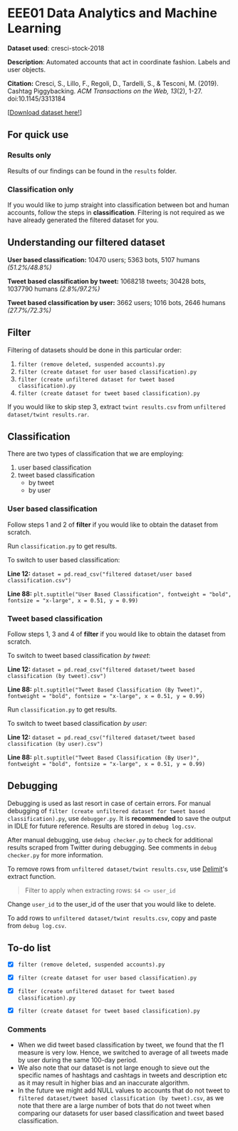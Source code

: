 # EEE01 Data Analytics and Machine Learning

**Dataset used**: cresci-stock-2018

**Description**: Automated accounts that act in coordinate fashion. Labels and user objects.

**Citation:** Cresci, S., Lillo, F., Regoli, D., Tardelli, S., & Tesconi, M. (2019). Cashtag Piggybacking. *ACM Transactions on the Web,* *13*(2), 1-27. doi:10.1145/3313184

[[Download dataset here!](https://botometer.osome.iu.edu/bot-repository/datasets/cresci-stock-2018/cresci-stock-2018.tar.gz)]



## For quick use

### Results only

Results of our findings can be found in the `results` folder.



### Classification only

If you would like to jump straight into classification between bot and human accounts, follow the steps in **classification**. Filtering is not required as we have already generated the filtered dataset for you.



## Understanding our filtered dataset

**User based classification:** 10470 users; 5363 bots, 5107 humans *(51.2%/48.8%)*

**Tweet based classification by tweet:** 1068218 tweets; 30428 bots, 1037790 humans  *(2.8%/97.2%)*

**Tweet based classification by user:** 3662 users; 1016 bots, 2646 humans *(27.7%/72.3%)*



## Filter

Filtering of datasets should be done in this particular order:
1. `filter (remove deleted, suspended accounts).py`
2. `filter (create dataset for user based classification).py`
3. `filter (create unfiltered dataset for tweet based classification).py`
4. `filter (create dataset for tweet based classification).py`



If you would like to skip step 3, extract `twint results.csv` from `unfiltered dataset/twint results.rar`.



## Classification
There are two types of classification that we are employing:
1. user based classification
2. tweet based classification
   - by tweet
   - by user



### User based classification

Follow steps 1 and 2 of **filter** if you would like to obtain the dataset from scratch.



Run `classification.py` to get results.



To switch to user based classification:

**Line 12:** `dataset = pd.read_csv("filtered dataset/user based classification.csv")`

**Line 88:** `plt.suptitle("User Based Classification", fontweight = "bold", fontsize = "x-large", x = 0.51, y = 0.99)`



### Tweet based classification

Follow steps 1, 3 and 4 of **filter** if you would like to obtain the dataset from scratch.



To switch to tweet based classification *by tweet*:

**Line 12:** `dataset = pd.read_csv("filtered dataset/tweet based classification (by tweet).csv")`

**Line 88:** `plt.suptitle("Tweet Based Classification (By Tweet)", fontweight = "bold", fontsize = "x-large", x = 0.51, y = 0.99)`



Run `classification.py` to get results.



To switch to tweet based classification *by user*:

**Line 12:** `dataset = pd.read_csv("filtered dataset/tweet based classification (by user).csv")`

**Line 88:** `plt.suptitle("Tweet Based Classification (By User)", fontweight = "bold", fontsize = "x-large", x = 0.51, y = 0.99)`



## Debugging

Debugging is used as last resort in case of certain errors. For manual debugging of `filter (create unfiltered dataset for tweet based classification).py`, use `debugger.py`. It is **recommended** to save the output in IDLE for future reference. Results are stored in `debug log.csv`.



After manual debugging, use `debug checker.py` to check for additional results scraped from Twitter during debugging. See comments in `debug checker.py` for more information.



To remove rows from `unfiltered dataset/twint results.csv`, use [Delimit](http://www.delimitware.com/index.html)'s extract function.

> Filter to apply when extracting rows: `$4 <> user_id`

Change `user_id` to the user_id of the user that you would like to delete.



To add rows to `unfiltered dataset/twint results.csv`, copy and paste from `debug log.csv`.



## To-do list

- [x] `filter (remove deleted, suspended accounts).py`
- [x] `filter (create dataset for user based classification).py`
- [x] `filter (create unfiltered dataset for tweet based classification).py`
- [x] `filter (create dataset for tweet based classification).py`



### Comments

- When we did tweet based classification by tweet, we found that the f1 measure is very low. Hence, we switched to average of all tweets made by user during the same 100-day period.
- We also note that our dataset is not large enough to sieve out the specific names of hashtags and cashtags in tweets and description etc as it may result in higher bias and an inaccurate algorithm.
- In the future we might add NULL values to accounts that do not tweet to `filtered dataset/tweet based classification (by tweet).csv`, as we note that there are a large number of bots that do not tweet when comparing our datasets for user based classification and tweet based classification.